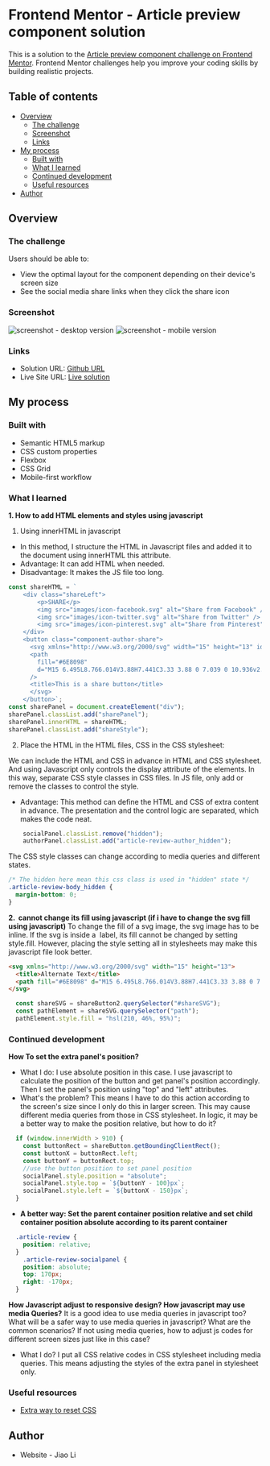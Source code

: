 # Frontend Mentor - Article preview component solution

This is a solution to the [Article preview component challenge on Frontend Mentor](https://www.frontendmentor.io/challenges/article-preview-component-dYBN_pYFT). Frontend Mentor challenges help you improve your coding skills by building realistic projects. 

## Table of contents

- [Overview](#overview)
  - [The challenge](#the-challenge)
  - [Screenshot](#screenshot)
  - [Links](#links)
- [My process](#my-process)
  - [Built with](#built-with)
  - [What I learned](#what-i-learned)
  - [Continued development](#continued-development)
  - [Useful resources](#useful-resources)
- [Author](#author)

## Overview

### The challenge

Users should be able to:

- View the optimal layout for the component depending on their device's screen size
- See the social media share links when they click the share icon

### Screenshot

![screenshot - desktop version](screenshot-desktop.png)
![screenshot - mobile version](screenshot-mobile.png)

### Links

- Solution URL: [Github URL](https://github.com/lij110397/article-preview-component)
- Live Site URL: [Live solution](https://lij110397.github.io/article-preview-component/)

## My process

### Built with

- Semantic HTML5 markup
- CSS custom properties
- Flexbox
- CSS Grid
- Mobile-first workflow

### What I learned
**1. How to add HTML elements and styles using javascript**
1. Using innerHTML in javascript
- In this method, I structure the HTML in Javascript files and added it to the document using innerHTML this attribute.
- Advantage: It can add HTML when needed.
- Disadvantage: It makes the JS file too long.
```javascript
const shareHTML = `
    <div class="shareLeft">
        <p>SHARE</p>
        <img src="images/icon-facebook.svg" alt="Share from Facebook" />
        <img src="images/icon-twitter.svg" alt="Share from Twitter" />
        <img src="images/icon-pinterest.svg" alt="Share from Pinterest" />
    </div>
    <button class="component-author-share">
      <svg xmlns="http://www.w3.org/2000/svg" width="15" height="13" id="shareSVG">
      <path
        fill="#6E8098"
        d="M15 6.495L8.766.014V3.88H7.441C3.33 3.88 0 7.039 0 10.936v2.049l.589-.612C2.59 10.294 5.422 9.11 8.39 9.11h.375v3.867L15 6.495z"
      />
      <title>This is a share button</title>
      </svg>
    </button>`;
const sharePanel = document.createElement("div");
sharePanel.classList.add("sharePanel");
sharePanel.innerHTML = shareHTML;
sharePanel.classList.add("shareStyle");
```
2. Place the HTML in the HTML files, CSS in the CSS stylesheet:

We can include the HTML and CSS in advance in HTML and CSS stylesheet. And using Javascript only controls the display attribute of the elements.
In this way, separate CSS style classes in CSS files. In JS file, only add or remove the classes to control the style.
- Advantage: This method can define the HTML and CSS of extra content in advance. The presentation and the control logic are separated, which makes the code neat. 
```javascript
    socialPanel.classList.remove("hidden");
    authorPanel.classList.add("article-review-author_hidden");
```
The CSS style classes can change according to media queries and different states.
```css
/* The hidden here mean this css class is used in "hidden" state */
.article-review-body_hidden {
  margin-bottom: 0;
}
```

**2. <img> cannot change its fill using javascript (if i have to change the svg fill using javascript)**
To change the fill of a svg image, the svg image has to be inline.
If the svg is inside a <img> label, its fill cannot be changed by setting style.fill.
However, placing the style setting all in stylesheets may make this javascript file look better.
```html
<svg xmlns="http://www.w3.org/2000/svg" width="15" height="13">
  <title>Alternate Text</title>
  <path fill="#6E8098" d="M15 6.495L8.766.014V3.88H7.441C3.33 3.88 0 7.039 0 10.936v2.049l.589-.612C2.59 10.294 5.422 9.11 8.39 9.11h.375v3.867L15 6.495z"/>
</svg>
```
```javascript
  const shareSVG = shareButton2.querySelector("#shareSVG");
  const pathElement = shareSVG.querySelector("path");
  pathElement.style.fill = "hsl(210, 46%, 95%)";
```

### Continued development
**How To set the extra panel's position?**
- What I do:
I use absolute position in this case. I use javascript to calculate the position of the button and get panel's position accordingly. Then I set the panel's position using "top" and "left" attributes.
- What's the problem?
This means I have to do this action according to the screen's size since I only do this in larger screen. This may cause different media queries from those in CSS stylesheet.
In logic, it may be a better way to make the position relative, but how to do it?
```javascript
  if (window.innerWidth > 910) {
    const buttonRect = shareButton.getBoundingClientRect();
    const buttonX = buttonRect.left;
    const buttonY = buttonRect.top;
    //use the button position to set panel position
    socialPanel.style.position = "absolute";
    socialPanel.style.top = `${buttonY - 100}px`;
    socialPanel.style.left = `${buttonX - 150}px`;
  }
```
- **A better way: Set the parent container position relative and set child container position absolute according to its parent container**
```css
  .article-review {
    position: relative;
  }
    .article-review-socialpanel {
    position: absolute;
    top: 170px;
    right: -170px;
  }
```

**How Javascript adjust to responsive design? How javascript may use media Queries?**
It is a good idea to use media queries in javascript too? What will be a safer way to use media queries in javascript? What are the common scenarios?
If not using media queries, how to adjust js codes for different screen sizes just like in this case?
- What I do?
I put all CSS relative codes in CSS stylesheet including media queries. This means adjusting the styles of the extra panel in stylesheet only. 



### Useful resources

- [Extra way to reset CSS](https://www.joshwcomeau.com/css/custom-css-reset/)

## Author

- Website - Jiao Li